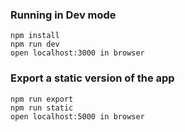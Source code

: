 ### Running in Dev mode

```
npm install
npm run dev
open localhost:3000 in browser
```

### Export a static version of the app

```
npm run export
npm run static
open localhost:5000 in browser
```
